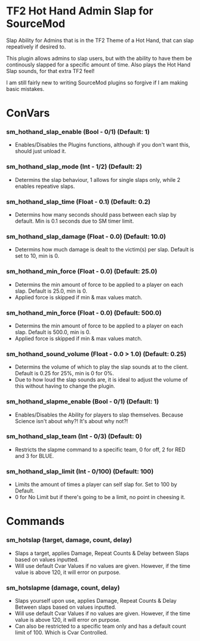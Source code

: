 # TF2 Hot Hand Admin Slap for SourceMod
Slap Ability for Admins that is in the TF2 Theme of a Hot Hand, that can slap repeatively if desired to.

This plugin allows admins to slap users, but with the ability to have them be continously slapped for a specific amount of time.
Also plays the Hot Hand Slap sounds, for that extra TF2 feel!

I am still fairly new to writing SourceMod plugins so forgive if I am making basic mistakes.

# ConVars
### sm_hothand_slap_enable (Bool - 0/1) (Default: 1) 
- Enables/Disables the Plugins functions, although if you don't want this, should just unload it.

### sm_hothand_slap_mode (Int - 1/2) (Default: 2) 
- Determins the slap behaviour, 1 allows for single slaps only, while 2 enables repeative slaps.

### sm_hothand_slap_time (Float - 0.1) (Default: 0.2)
- Determins how many seconds should pass between each slap by default. Min is 0.1 seconds due to SM timer limit.

### sm_hothand_slap_damage (Float - 0.0) (Default: 10.0)
- Determins how much damage is dealt to the victim(s) per slap. Default is set to 10, min is 0.

### sm_hothand_min_force (Float - 0.0) (Default: 25.0)
- Determins the min amount of force to be applied to a player on each slap. Default is 25.0, min is 0.
- Applied force is skipped if min & max values match.

### sm_hothand_min_force (Float - 0.0) (Default: 500.0)
- Determins the min amount of force to be applied to a player on each slap. Default is 500.0, min is 0. 
- Applied force is skipped if min & max values match.

### sm_hothand_sound_volume (Float - 0.0 > 1.0) (Default: 0.25)
- Determins the volume of which to play the slap sounds at to the client. Default is 0.25 for 25%, min is 0 for 0%.
- Due to how loud the slap sounds are, it is ideal to adjust the volume of this without having to change the plugin.

### sm_hothand_slapme_enable (Bool - 0/1) (Default: 1)
- Enables/Disables the Ability for players to slap themselves. Because Science isn't about why?! It's about why not?!

### sm_hothand_slap_team (Int - 0/3) (Default: 0)
- Restricts the slapme command to a specific team, 0 for off, 2 for RED and 3 for BLUE.

### sm_hothand_slap_limit (Int - 0/100) (Default: 100)
- Limits the amount of times a player can self slap for. Set to 100 by Default.
- 0 for No Limit but if there's going to be a limit, no point in cheesing it.

# Commands
### sm_hotslap (target, damage, count, delay)
- Slaps a target, applies Damage, Repeat Counts & Delay between Slaps based on values inputted.
- Will use default Cvar Values if no values are given. However, if the time value is above 120, it will error on purpose.

### sm_hotslapme (damage, count, delay)
- Slaps yourself upon use, applies Damage, Repeat Counts & Delay Between slaps based on values inputted.
- Will use default Cvar Values if no values are given. However, if the time value is above 120, it will error on purpose.
- Can also be restricted to a specific team only and has a default count limit of 100. Which is Cvar Controlled.
